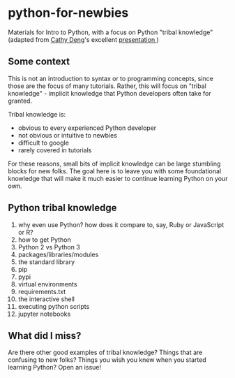 # python-for-newbies
Materials for Intro to Python, with a focus on Python "tribal knowledge" (adapted from [Cathy Deng](https://twitter.com/cthydng)'s excellent [presentation ](https://www.ire.org/events-and-training/event/2702/2938/))


## Some context
This is not an introduction to syntax or to programming concepts, since those are the focus of many tutorials. Rather, this will focus on "tribal knowledge" - implicit knowledge that Python developers often take for granted.

Tribal knowledge is:
- obvious to every experienced Python developer
- not obvious or intuitive to newbies
- difficult to google
- rarely covered in tutorials

For these reasons, small bits of implicit knowledge can be large stumbling blocks for new folks. The goal here is to leave you with some foundational knowledge that will make it much easier to continue learning Python on your own.

## Python tribal knowledge

1. why even use Python? how does it compare to, say, Ruby or JavaScript or R?
2. how to get Python
3. Python 2 vs Python 3
4. packages/libraries/modules
5. the standard library
6. pip
7. pypi
8. virtual environments
9. requirements.txt
10. the interactive shell
11. executing python scripts
12. jupyter notebooks

## What did I miss?
Are there other good examples of tribal knowledge? Things that are confusing to new folks? Things you wish you knew when you started learning Python? Open an issue!
